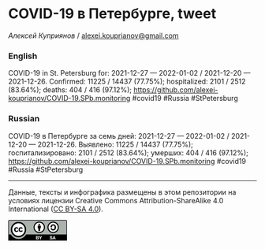 COVID-19 в Петербурге, tweet
============================

*Алексей Куприянов* /
<a href="mailto:alexei.kouprianov@gmail.com" class="email">alexei.kouprianov@gmail.com</a>

### English

COVID-19 in St. Petersburg for: 2021-12-27 — 2022-01-02 / 2021-12-20 —
2021-12-26. Сonfirmed: 11225 / 14437 (77.75%); hospitalized: 2101 / 2512
(83.64%); deaths: 404 / 416 (97.12%);
<a href="https://github.com/alexei-kouprianov/COVID-19.SPb.monitoring" class="uri">https://github.com/alexei-kouprianov/COVID-19.SPb.monitoring</a>
\#covid19 \#Russia \#StPetersburg

### Russian

COVID-19 в Петербурге за семь дней: 2021-12-27 — 2022-01-02 / 2021-12-20
— 2021-12-26. Выявлено: 11225 / 14437 (77.75%); госпитализировано: 2101
/ 2512 (83.64%); умерших: 404 / 416 (97.12%);
<a href="https://github.com/alexei-kouprianov/COVID-19.SPb.monitoring" class="uri">https://github.com/alexei-kouprianov/COVID-19.SPb.monitoring</a>
\#covid19 \#Russia \#StPetersburg

------------------------------------------------------------------------

Данные, тексты и инфографика размещены в этом репозитории на условиях
лицензии Creative Commons Attribution-ShareAlike 4.0 International ([CC
BY-SA 4.0](https://creativecommons.org/licenses/by-sa/4.0/)).

![](../misc/CC-BY-SA-icon.png "CC-BY-SA")
